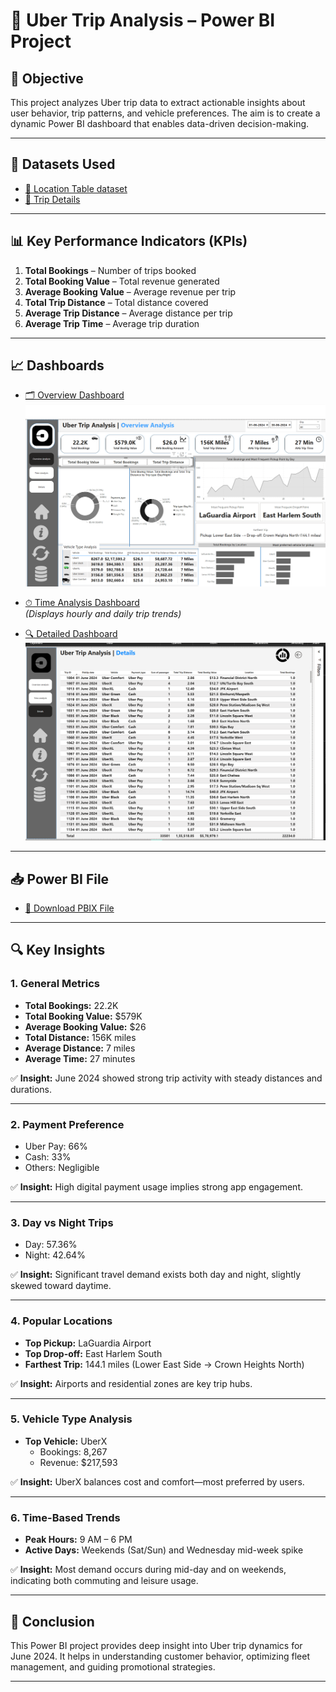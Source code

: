 # 🚖 Uber Trip Analysis – Power BI Project

## 📌 Objective

This project analyzes Uber trip data to extract actionable insights about user behavior, trip patterns, and vehicle preferences. The aim is to create a dynamic Power BI dashboard that enables data-driven decision-making.

---

## 📁 Datasets Used

- [📍 Location Table dataset](https://github.com/MohithKumar8897/Power-BI-Projects/blob/main/Uber%20Trip%20Analysis/Location%20Table.xlsx)
- [🚗 Trip Details](https://github.com/MohithKumar8897/Power-BI-Projects/blob/main/Uber%20Trip%20Analysis/Uber%20Trip%20Details.xlsx)

---

## 📊 Key Performance Indicators (KPIs)

1. **Total Bookings** – Number of trips booked
2. **Total Booking Value** – Total revenue generated
3. **Average Booking Value** – Average revenue per trip
4. **Total Trip Distance** – Total distance covered
5. **Average Trip Distance** – Average distance per trip
6. **Average Trip Time** – Average trip duration

---

## 📈 Dashboards

- [🗂 Overview Dashboard](https://github.com/MohithKumar8897/Power-BI-Projects/blob/main/Uber%20Trip%20Analysis/Uber%20Data%20Analysis%20overview%20Dashboard.png)  
  ![Overview Dashboard](https://github.com/MohithKumar8897/Power-BI-Projects/blob/main/Uber%20Trip%20Analysis/Uber%20Data%20Analysis%20overview%20Dashboard.png)

- [⏱ Time Analysis Dashboard](https://github.com/MohithKumar8897/Power-BI-Projects/blob/main/Uber%20Trip%20Analysis/Uber%20Data%20Analysis%20Time%20Analysis.png)  
  *(Displays hourly and daily trip trends)*

- [🔍 Detailed Dashboard](https://github.com/MohithKumar8897/Power-BI-Projects/blob/main/Uber%20Trip%20Analysis/Uber%20Data%20Analysis%20Detailes%20Dashboard.png)  
  ![Detailed Dashboard](https://github.com/MohithKumar8897/Power-BI-Projects/blob/main/Uber%20Trip%20Analysis/Uber%20Data%20Analysis%20Detailes%20Dashboard.png)

---

## 📥 Power BI File

- [📁 Download PBIX File](https://github.com/MohithKumar8897/Power-BI-Projects/blob/main/Uber%20Trip%20Analysis/Updated%20Capstone%20project%201.pbix)

---

## 🔍 Key Insights

### 1. General Metrics

- **Total Bookings:** 22.2K  
- **Total Booking Value:** $579K  
- **Average Booking Value:** $26  
- **Total Distance:** 156K miles  
- **Average Distance:** 7 miles  
- **Average Time:** 27 minutes  

✅ **Insight:** June 2024 showed strong trip activity with steady distances and durations.

---

### 2. Payment Preference

- Uber Pay: 66%  
- Cash: 33%  
- Others: Negligible  

✅ **Insight:** High digital payment usage implies strong app engagement.

---

### 3. Day vs Night Trips

- Day: 57.36%  
- Night: 42.64%  

✅ **Insight:** Significant travel demand exists both day and night, slightly skewed toward daytime.

---

### 4. Popular Locations

- **Top Pickup:** LaGuardia Airport  
- **Top Drop-off:** East Harlem South  
- **Farthest Trip:** 144.1 miles (Lower East Side → Crown Heights North)

✅ **Insight:** Airports and residential zones are key trip hubs.

---

### 5. Vehicle Type Analysis

- **Top Vehicle:** UberX  
  - Bookings: 8,267  
  - Revenue: $217,593  

✅ **Insight:** UberX balances cost and comfort—most preferred by users.

---

### 6. Time-Based Trends

- **Peak Hours:** 9 AM – 6 PM  
- **Active Days:** Weekends (Sat/Sun) and Wednesday mid-week spike  

✅ **Insight:** Most demand occurs during mid-day and on weekends, indicating both commuting and leisure usage.

---

## 📌 Conclusion

This Power BI project provides deep insight into Uber trip dynamics for June 2024. It helps in understanding customer behavior, optimizing fleet management, and guiding promotional strategies.

---
